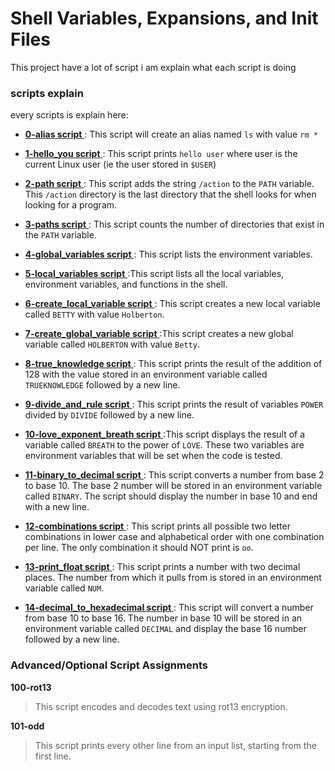 # Shell Variables, Expansions, and Init Files

This project have a lot of script i am explain what each script is doing


### scripts explain

every scripts is explain here:

- [**0-alias script** ](./0-alias) : This script will create an alias named ```ls``` with value ```rm *```

- [**1-hello_you script** ](./1-hello_you) : This script prints ```hello user``` where user is the current Linux user (ie the user stored in ```$USER```)

- [**2-path script** ](./2-path) : This script adds the string ```/action``` to the ```PATH``` variable. This ```/action``` directory is the last directory that the shell looks for when looking for a program.

- [**3-paths script** ](./3-paths) : This script counts the number of directories that exist in the ```PATH``` variable.

- [**4-global_variables script** ](./4-global_variables) :  This script lists the environment variables.

- [**5-local_variables script** ](./5-local_variables) :This script lists all the local variables, environment variables, and functions in the shell.

- [**6-create_local_variable script** ](./6-create_local_variable) : This script creates a new local variable called ```BETTY``` with value ```Holberton```.

- [**7-create_global_variable script** ](./7-create_global_variable) :This script creates a new global variable called ```HOLBERTON``` with value ```Betty```.

- [**8-true_knowledge script** ](./8-true_knowledge) : This script prints the result of the addition of 128 with the value stored in an environment variable called ```TRUEKNOWLEDGE``` followed by a new line.

- [**9-divide_and_rule script** ](./9-divide_and_rule) : This script prints the result of variables ```POWER``` divided by ```DIVIDE``` followed by a new line.

- [**10-love_exponent_breath script** ](./10-love_exponent_breath) :This script displays the result of a variable called ```BREATH``` to the power of ```LOVE```. These two variables are environment variables that will be set when the code is tested.

- [**11-binary_to_decimal script** ](./11-binary_to_decimal) : This script converts a number from base 2 to base 10. The base 2 number will be stored in an environment variable called ```BINARY```. The script should display the number in base 10 and end with a new line.

- [**12-combinations script** ](./12-combinations) : This script prints all possible two letter combinations in lower case and alphabetical order with one combination per line. The only combination it should NOT print is ```oo```.

- [**13-print_float script** ](./13-print_float) : This script prints a number with two decimal places. The number from which it pulls from is stored in an environment variable called ```NUM```.

- [**14-decimal_to_hexadecimal script** ](./14-decimal_to_hexadecimal) : This script will convert a number from base 10 to base 16. The number in base 10 will be stored in an environment variable called ```DECIMAL``` and display the base 16 number followed by a new line.

### Advanced/Optional Script Assignments

**100-rot13**
> This script encodes and decodes text using rot13 encryption.

**101-odd**
> This script prints every other line from an input list, starting from the first line.
